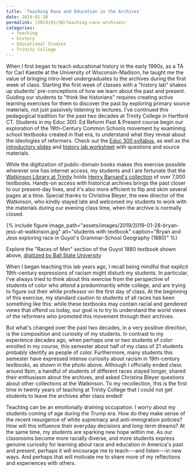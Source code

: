 ```yaml
---
title: 'Teaching Race and Education in the Archives'
date: 2019-01-30
permalink: /2019/01/30/teaching-race-archives/
categories:
  - teaching
  - history
  - Educational Studies
  - Trinity College
---
```

When I first began to teach educational history in the early 1990s, as a TA for Carl Kaestle at the University of Wisconsin-Madison, he taught me the value of bringing intro-level undergraduates to the archives during the first week of class. Starting the first week of classes with a "history lab" shakes up students' pre-conceptions of how we learn about the past and present. Guiding our students to "think like historians" requires creating active learning exercises for them to discover the past by exploring primary source materials, not just passively listening to lectures. I've continued this pedagogical tradition for the past two decades at Trinity College in Hartford CT. Students in my Educ 300: Ed Reform Past & Present course begin our exploration of the 19th-Century Common Schools movement by examining school textbooks created in that era, to understand what they reveal about the ideologies of reformers. Check out the [Educ 300 syllabus](https://commons.trincoll.edu/edreform), as well as the [introductory slides](http://bit.ly/what-textbooks-reveal) and [history lab worksheet](http://bit.ly/watkinson-textbook-exercise) with questions and source materials.

While the digitization of public-domain books makes this exercise possible wherever one has internet access, my students and I are fortunate that the [Watkinson Library at Trinity](https://www.trincoll.edu/LITC/Watkinson/) holds [Henry Barnard's collection](https://www.trincoll.edu/LITC/Watkinson/collections/Pages/Education.aspx) of over 7,000 textbooks. Hands-on access with historical archives brings the past closer to our present-day lives, and it's also more efficient to flip and skim several pages at a time. Special thanks to Christina Bleyer, the new director of the Watkinson, who kindly stayed late and welcomed my students to work with the materials during our evening class time, when the archive is normally closed.

{% include figure image_path="assets/images/2019/2019-01-28-bryan-jess-at-watkinson.jpg" alt="students with textbook" caption="Bryan and Jess exploring race in Guyot's Grammar-School Geography (1880)" %}

Explore the "Races of Men" section of the Guyot 1880 textbook shown above, [digitized by Ball State University](http://libx.bsu.edu/cdm/ref/collection/HstrcTxtbks/id/21395)

When I began teaching this lab years ago, I recall being mindful that explicit 19th-century expressions of racism might disturb my students. In particular, I've always tried to think about this exercise from the perspective of students of color who attend a predominantly white college, and are trying to figure out their white professor on the first day of class. At the beginning of this exercise, my standard caution to students of all races has been something like this: while these textbooks may contain racial and gendered views that offend us today, our goal is to try to understand the world views of the reformers who promoted this movement through their archives.

But what's changed over the past two decades, in a very positive direction, is the composition and curiosity of my students. In contrast to my experience decades ago, when perhaps one or two students of color enrolled in my course, this semester about half of my class of 21 students probably identify as people of color. Furthermore, many students this semester have expressed intense curiosity about racism in 19th-century textbooks, as shown in the photo above. Although I officially ended class around 9pm, a handful of students of different races stayed longer, shared their enthusiasm about the archives, and asked Christina Bleyer questions about other collections at the Watkinson. To my recollection, this is the first time in twenty years of teaching at Trinity College that I could not get students to leave the archives after class ended!

Teaching can be an emotionally draining occupation. I worry about my students coming of age during the Trump era. How do they make sense of the recent resurgence of white supremacy and anti-immigration policies? How will this influence their everyday decisions and long-term dreams? At the same time, my students are sparking new hope within me. As our classrooms become more racially diverse, and more students express genuine curiosity for learning about race and education in America's past and present, perhaps it will encourage me to teach---and listen---in new ways. And perhaps that will motivate me to share more of my reflections and experiences with others.
